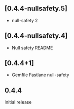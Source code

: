## [0.4.4-nullsafety.5]
 * null-safety 2

## [0.4.4-nullsafety.4]
 * Null safety
README

## [0.4.4+1]
 * Gemfile
Fastlane
null-safety

## 0.4.4

Initial release
